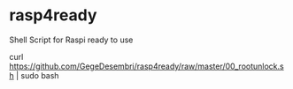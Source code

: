 # rasp4ready
Shell Script for Raspi ready to use

curl https://github.com/GegeDesembri/rasp4ready/raw/master/00_rootunlock.sh | sudo bash